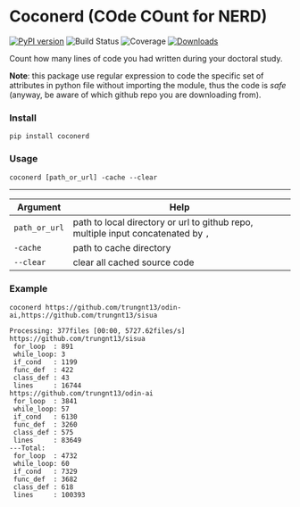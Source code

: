 # Coconerd (COde COunt for NERD)

[![PyPI version](https://badge.fury.io/py/coconerd.svg)](https://badge.fury.io/py/coconerd)
![Build Status](https://github.com/trungnt13/Code-counts/actions/workflows/python-package.yml/badge.svg)
![Coverage](https://img.shields.io/endpoint?url=https://gist.githubusercontent.com/trungnt13/97ca78aa87bce5c2a5455433931aeca0/raw/coconerd.json)
[![Downloads](https://pepy.tech/badge/coconerd)](https://pepy.tech/project/coconerd)


Count how many lines of code you had written during your doctoral study.

**Note**: this package use regular expression to code the specific set of attributes in python file without importing the module, thus the code is *safe* (anyway, be aware of which github repo you are downloading from).

### Install

```commandline
pip install coconerd
```

### Usage

```commandline
coconerd [path_or_url] -cache --clear
```

 ---------------
|Argument | Help|
|---------|-----|
|`path_or_url`| path to local directory or url to github repo, multiple input concatenated by `,`|
|`-cache`| path to cache directory|
|`--clear`|clear all cached source code|

### Example

```commandline
coconerd https://github.com/trungnt13/odin-ai,https://github.com/trungnt13/sisua
```

```text
Processing: 377files [00:00, 5727.62files/s]
https://github.com/trungnt13/sisua
 for_loop  : 891
 while_loop: 3
 if_cond   : 1199
 func_def  : 422
 class_def : 43
 lines     : 16744
https://github.com/trungnt13/odin-ai
 for_loop  : 3841
 while_loop: 57
 if_cond   : 6130
 func_def  : 3260
 class_def : 575
 lines     : 83649
---Total:
 for_loop  : 4732
 while_loop: 60
 if_cond   : 7329
 func_def  : 3682
 class_def : 618
 lines     : 100393
```
